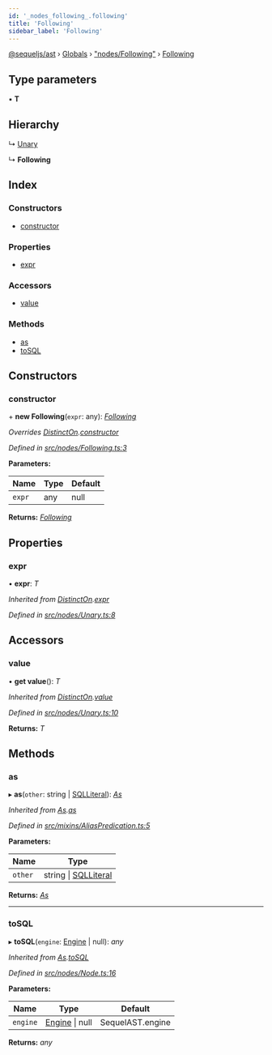 ```yaml
---
id: '_nodes_following_.following'
title: 'Following'
sidebar_label: 'Following'
---
```


[@sequeljs/ast](../index.md) › [Globals](../globals.md) ›
["nodes/Following"](../modules/_nodes_following_.md) ›
[Following](_nodes_following_.following.md)

## Type parameters

▪ **T**

## Hierarchy

↳ [Unary](_nodes_unary_.unary.md)

↳ **Following**

## Index

### Constructors

- [constructor](_nodes_following_.following.md#constructor)

### Properties

- [expr](_nodes_following_.following.md#expr)

### Accessors

- [value](_nodes_following_.following.md#value)

### Methods

- [as](_nodes_following_.following.md#as)
- [toSQL](_nodes_following_.following.md#tosql)

## Constructors

### constructor

\+ **new Following**(`expr`: any): _[Following](_nodes_following_.following.md)_

_Overrides
[DistinctOn](_nodes_distincton_.distincton.md).[constructor](_nodes_distincton_.distincton.md#constructor)_

_Defined in
[src/nodes/Following.ts:3](https://github.com/sequeljs/ast/blob/aa0ef0f/src/nodes/Following.ts#L3)_

**Parameters:**

| Name   | Type | Default |
| ------ | ---- | ------- |
| `expr` | any  | null    |

**Returns:** _[Following](_nodes_following_.following.md)_

## Properties

### expr

• **expr**: _T_

_Inherited from
[DistinctOn](_nodes_distincton_.distincton.md).[expr](_nodes_distincton_.distincton.md#expr)_

_Defined in
[src/nodes/Unary.ts:8](https://github.com/sequeljs/ast/blob/aa0ef0f/src/nodes/Unary.ts#L8)_

## Accessors

### value

• **get value**(): _T_

_Inherited from
[DistinctOn](_nodes_distincton_.distincton.md).[value](_nodes_distincton_.distincton.md#value)_

_Defined in
[src/nodes/Unary.ts:10](https://github.com/sequeljs/ast/blob/aa0ef0f/src/nodes/Unary.ts#L10)_

**Returns:** _T_

## Methods

### as

▸ **as**(`other`: string | [SQLLiteral](_nodes_sqlliteral_.sqlliteral.md)):
_[As](_nodes_as_.as.md)_

_Inherited from [As](_nodes_as_.as.md).[as](_nodes_as_.as.md#as)_

_Defined in
[src/mixins/AliasPredication.ts:5](https://github.com/sequeljs/ast/blob/aa0ef0f/src/mixins/AliasPredication.ts#L5)_

**Parameters:**

| Name    | Type                                                         |
| ------- | ------------------------------------------------------------ |
| `other` | string &#124; [SQLLiteral](_nodes_sqlliteral_.sqlliteral.md) |

**Returns:** _[As](_nodes_as_.as.md)_

---

### toSQL

▸ **toSQL**(`engine`: [Engine](../interfaces/_interfaces_engine_.engine.md) |
null): _any_

_Inherited from [As](_nodes_as_.as.md).[toSQL](_nodes_as_.as.md#tosql)_

_Defined in
[src/nodes/Node.ts:16](https://github.com/sequeljs/ast/blob/aa0ef0f/src/nodes/Node.ts#L16)_

**Parameters:**

| Name     | Type                                                              | Default          |
| -------- | ----------------------------------------------------------------- | ---------------- |
| `engine` | [Engine](../interfaces/_interfaces_engine_.engine.md) &#124; null | SequelAST.engine |

**Returns:** _any_
